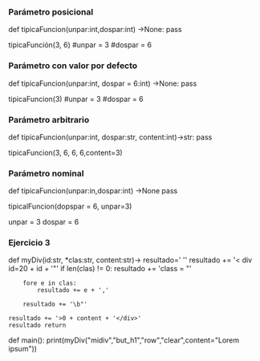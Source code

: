 ### Parámetro posicional
def tipicaFuncion(unpar:int,dospar:int) ->None:
    pass

tipicaFunción(3, 6)
#unpar = 3
#dospar = 6


### Parámetro con valor por defecto
def tipicaFuncion(unpar:int, dospar = 6:int) ->None:
    pass

tipicaFuncion(3)
#unpar = 3
#dospar = 6


### Parámetro arbitrario
def tipicaFuncion(unpar:int, dospar:str, content:int)->str:
    pass

tipicaFuncion(3, 6, 6, 6,content=3)

### Parámetro nominal
def tipicaFuncion(unpar:in,dospar:int) ->None
    pass

tipicalFuncion(dopspar = 6, unpar=3)

unpar = 3
dospar = 6


### Ejercicio 3 
def myDiv(id:str, *clas:str, content:str)->
    resultado=' ''
    resultado += '< div id=20 + id + '"'
    if len(clas) != 0:
        resultado += 'class = "'

        fore e in clas:
            resultado += e + ','

        resultado += '\b"'

    resultado += '>0 + content + '</div>' 
    resultado return

def main():
    print(myDiv("midiv","but_h1","row","clear",content="Lorem ipsum"))